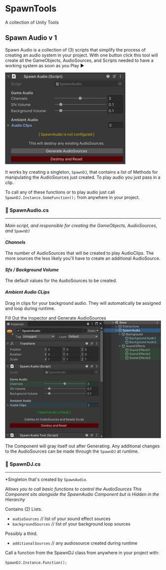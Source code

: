 # SpawnTools
 A collection of Unity Tools

## Spawn Audio v 1
Spawn Audio is a collection of (3) scripts that simplify the process of creating an audio system in your project.
With one button click this tool will create all the GameObjects, AudioSources, and Scripts
needed to have a working system as soon as you Play ▶️

![logo](https://github.com/SpawnCampGames/SpawnTools/blob/main/Readme/SpawnAudio.png)

It works by creating a singleton, `SpawnDJ`, that contains a list of Methods for manipulating
the AudioSources just created. To play audio you just pass in a clip.

To call any of these functions or to play audio just call `SpawnDJ.Instance.SomeFunction();` 
from anywhere in your project.


### 📄 SpawnAudio.cs
---
*Main script, and responsible for creating the GameObjects, AudioSources, and `SpawnDJ`*

#### _Channels_

The number of AudioSources that will be created to play AudioClips.
The more sources the less likely you'll have to create an additional AudioSource.

#### _Sfx / Background Volume_

The default values for the AudioSources to be created.

#### _Ambient Audio CLips_

Drag in clips for your background audio. They will automatically be assigned and loop during runtime.

Fill Out the inspector and Generate AudioSources
![logo](https://github.com/SpawnCampGames/SpawnTools/blob/main/Readme/SpawnAudioHierarchy.png)

The Component will gray itself out after Generating. Any additional changes to the AudioSources
can be made through the `SpawnDJ` at runtime.

### 📄 SpawnDJ.cs
---
*Singleton that's created by `SpawnAudio`.

*Allows you to call basic functions to control the AudioSources*
*This Component sits alongside the SpawnAudio Component but is Hidden in the Hierarchy*

Contains (2) Lists.
- `audioSources` // list of your sound effect sources
- `backgroundSources` // list of your background loop sources

Possibly a third.
- `additionalSources` // any audiosource created during runtime



Call a function from the SpawnDJ class from anywhere in your project with:

`SpawnDJ.Instance.Function();`




